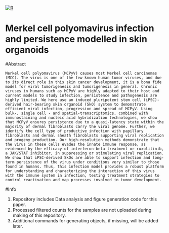 [![R](https://ziadoua.github.io/m3-Markdown-Badges/badges/R/r1.svg)](https://www.r-project.org/)


# Merkel cell polyomavirus infection and persistence modelled in skin organoids

#Abstract
```
Merkel cell polyomavirus (MCPyV) causes most Merkel cell carcinomas (MCC). The virus is one of the few known human tumor viruses, and due to its direct role in this skin cancer development, it is a bona fide model for viral tumorigenesis and tumorigenesis in general. Chronic viruses in humans such as MCPyV are highly adapted to their host and current models to study infection, persistence and pathogenesis are highly limited. We here use an induced pluripotent stem cell (iPSC)-derived hair-bearing skin organoid (SkO) system to demonstrate efficient viral infection, progression and spread of MCPyV. Using bulk-, single cell - and spatial-transcriptomics, combined with immunostaining and nucleic acid hybridization technologies, we show that MCPyV ensures persistence due to a quasi-latency state within the majority of dermal fibroblasts carry the viral genome. Further, we identify the cell type of productive infection with papillary fibroblasts and dermal sheath fibroblasts supporting viral replication and progeny production. Our high-resolution methods demonstrate that the virus in these cells evades the innate immune response, as evidenced by the efficacy of interferon-beta treatment or ruxolitinib, a JAK/STAT inhibitor, in suppressing or stimulating viral replication. We show that iPSC-derived SkOs are able to support infection and long-term persistence of the virus under conditions very similar to those found in humans. Thus, this infection model provides a robust platform for understanding and characterizing the interaction of this virus with the immune system in infection, testing treatment strategies to control reactivation and map processes involved in tumor development.
```

#Info

1. Repository includes Data analysis and figure generation code for this paper.
2. Processed filtered counts for the samples are not uploaded during making of this repository. 
3. Additional commands for generating objects, if missing, will be added later. 



